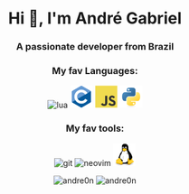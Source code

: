 <h1 align="center">Hi 👋, I'm André Gabriel</h1>
<h3 align="center">A passionate developer from Brazil</h3>

<h3 align="center">My fav Languages:</h3>
<p align="center">
  <img src="https://www.lua.org/images/logo.gif" alt="lua" width="40" height="40"/>
  <img src="https://raw.githubusercontent.com/devicons/devicon/master/icons/c/c-original.svg" alt="c" width="40" height="40"/>
  <img src="https://raw.githubusercontent.com/devicons/devicon/master/icons/javascript/javascript-original.svg" alt="javascript" width="40" height="40"/>
  <img src="https://raw.githubusercontent.com/devicons/devicon/master/icons/python/python-original.svg" alt="python" width="40" height="40"/>
</p>

<h3 align="center">My fav tools:</h3>
<p align="center">
 <img src="https://www.vectorlogo.zone/logos/git-scm/git-scm-icon.svg" alt="git" width="40" height="40"/>
 <img src="https://avatars.githubusercontent.com/u/6471485?s=200&v=4" alt="neovim" width="40" height"40"/>
  <img src="https://raw.githubusercontent.com/devicons/devicon/master/icons/linux/linux-original.svg" alt="linux" width="40" height="40"/>
</p>



<p align="center">
  <img  src="https://github-readme-stats.vercel.app/api?username=andre0n&show_icons=true&theme=tokyonight&locale=en" alt="andre0n" />
  <img  src="https://github-readme-stats.vercel.app/api/top-langs?username=andre0n&show_icons=true&theme=tokyonight&locale=en&layout=compact" alt="andre0n" />
</p>
